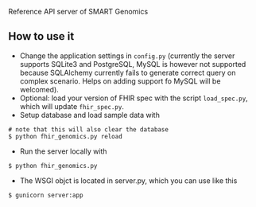 Reference API server of SMART Genomics

## How to use it
* Change the application settings in `config.py` 
(currently the server supports SQLite3 and PostgreSQL, MySQL is however not supported because SQLAlchemy currently fails to generate correct query on complex scenario. Helps on adding support fo MySQL will be welcomed).
* Optional: load your version of FHIR spec with the script `load_spec.py`, which will update `fhir_spec.py`.
* Setup database and load sample data with
```
# note that this will also clear the database
$ python fhir_genomics.py reload
```
* Run the server locally with
```
$ python fhir_genomics.py
```
* The WSGI objct is located in server.py, which you can use like this
```
$ gunicorn server:app 
```
